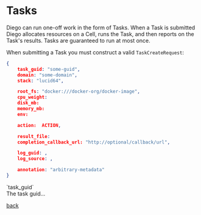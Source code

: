 # Tasks

Diego can run one-off work in the form of Tasks.  When a Task is submitted Diego allocates resources on a Cell, runs the Task, and then reports on the Task's results.  Tasks are guaranteed to run at most once.

When submitting a Task you must construct a valid `TaskCreateRequest`:

```json
{
    task_guid: "some-guid",
    domain: "some-domain",
    stack: "lucid64",

    root_fs: "docker:///docker-org/docker-image",
    cpu_weight:
    disk_mb:
    memory_mb:
    env: 

    action:  ACTION,

    result_file:
    completion_callback_url: "http://optional/callback/url",

    log_guid: ,
    log_source: ,

    annotation: "arbitrary-metadata"
}
```

<dl>
<dt>`task_guid`</dt>
<dt>
    The task guid...
</dt>
</dl>

[back](README.md)